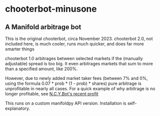 # chooterbot-minusone
## A Manifold arbitrage bot

This is the original chooterbot, circa November 2023. chooterbot 2.0, not included here, is much cooler, runs much quicker, and does far more smarter things

chooterbot 1.0 arbitrages between selected markets if the (manually adjustable) spread is too big. It even arbitrages markets that sum to more than a specified amount, like 200%.

However, due to newly added market taker fees (between 7% and 0%, using the formula 0.07 * prob * (1 - prob) * shares) pure arbitrage is unprofitable in nearly all cases.
For a quick example of why arbitrage is no longer profitable, see [N.C.Y.Bot's recent profit](https://manifold.markets/NcyBot)

This runs on a custom manifoldpy API version. Installation is self-explanatory.
